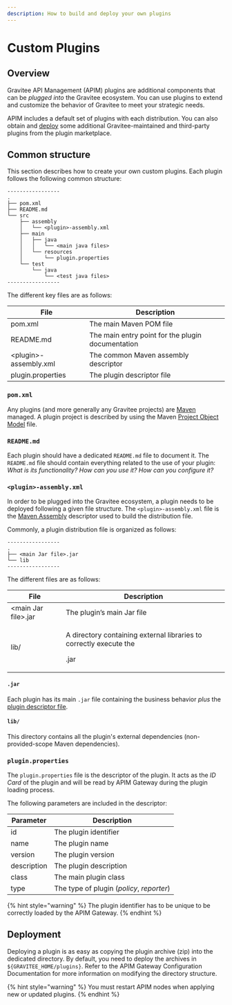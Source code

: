 ```yaml
---
description: How to build and deploy your own plugins
---
```


# Custom Plugins

## Overview

Gravitee API Management (APIM) plugins are additional components that can be _plugged into_ the Gravitee ecosystem. You can use plugins to extend and customize the behavior of Gravitee to meet your strategic needs.

APIM includes a default set of plugins with each distribution. You can also obtain and [deploy](dev-guide-plugins.md#deployment) some additional Gravitee-maintained and third-party plugins from the plugin marketplace.

## Common structure

This section describes how to create your own custom plugins. Each plugin follows the following common structure:

```
-----------------
.
├── pom.xml
├── README.md
└── src
    ├── assembly
    │   └── <plugin>-assembly.xml
    ├── main
    │   ├── java
    │   │   └── <main java files>
    │   └── resources
    │       └── plugin.properties
    └── test
        └── java
            └── <test java files>
-----------------
```

The different key files are as follows:

| File                   | Description                                       |
| ---------------------- | ------------------------------------------------- |
| pom.xml                | The main Maven POM file                           |
| README.md              | The main entry point for the plugin documentation |
| \<plugin>-assembly.xml | The common Maven assembly descriptor              |
| plugin.properties      | The plugin descriptor file                        |

### `pom.xml`

Any plugins (and more generally any Gravitee projects) are [Maven](https://maven.apache.org/) managed. A plugin project is described by using the Maven [Project Object Model](https://maven.apache.org/pom.html) file.

### `README.md`

Each plugin should have a dedicated `README.md` file to document it. The `README.md` file should contain everything related to the use of your plugin: _What is its functionality? How can you use it? How can you configure it?_

### `<plugin>-assembly.xml`

In order to be plugged into the Gravitee ecosystem, a plugin needs to be deployed following a given file structure. The `<plugin>-assembly.xml` file is the [Maven Assembly](http://maven.apache.org/plugins/maven-assembly-plugin/) descriptor used to build the distribution file.

Commonly, a plugin distribution file is organized as follows:

```
-----------------
.
├── <main Jar file>.jar
└── lib
-----------------
```

The different files are as follows:

| File                 | Description                                                                          |
| -------------------- | ------------------------------------------------------------------------------------ |
| \<main Jar file>.jar | The plugin’s main Jar file                                                           |
| lib/                 | <p>A directory containing external libraries to correctly execute the</p><p>.jar</p> |

#### **`.jar`**

Each plugin has its main `.jar` file containing the business behavior _plus_ the[ plugin descriptor file](dev-guide-plugins.md#plugin.properties).

#### **`lib/`**

This directory contains all the plugin's external dependencies (non-provided-scope Maven dependencies).

### `plugin.properties`

The `plugin.properties` file is the descriptor of the plugin. It acts as the _ID Card_ of the plugin and will be read by APIM Gateway during the plugin loading process.

The following parameters are included in the descriptor:

| Parameter   | Description                               |
| ----------- | ----------------------------------------- |
| id          | The plugin identifier                     |
| name        | The plugin name                           |
| version     | The plugin version                        |
| description | The plugin description                    |
| class       | The main plugin class                     |
| type        | The type of plugin (_policy_, _reporter_) |

{% hint style="warning" %}
The plugin identifier has to be unique to be correctly loaded by the APIM Gateway.
{% endhint %}

## Deployment

Deploying a plugin is as easy as copying the plugin archive (zip) into the dedicated directory. By default, you need to deploy the archives in `${GRAVITEE_HOME/plugins}`. Refer to the APIM Gateway Configuration Documentation for more information on modifying the directory structure.

{% hint style="warning" %}
You must restart APIM nodes when applying new or updated plugins.
{% endhint %}
